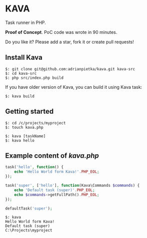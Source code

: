 # KAVA

Task runner in PHP.

**Proof of Concept**. PoC code was wrote in 90 minutes.

Do you like it? Please add a star, fork it or create pull requests!

## Install Kava

```
$: git clone git@github.com:adrianpietka/kava.git kava-src
$: cd kava-src
$: php src/index.php build
```

If you have older version of Kava, you can build it using Kava task:

```
$: kava build
```

## Getting started

```
$: cd /c/projects/myproject
$: touch kava.php

$: kava [taskName]
$: kava hello
```

## Example content of *kava.php*

```php
task('hello', function() {
    echo 'Hello World form Kava!'.PHP_EOL;
});

task('super', ['hello'], function(Kava\Commands $commands) {
    echo 'Default task (super)'.PHP_EOL;
    echo $commands->getFullPath().PHP_EOL;
});

defaultTask('super');
```

```
$: kava
Hello World form Kava!
Default task (super)
C:\Projects\myproject
```